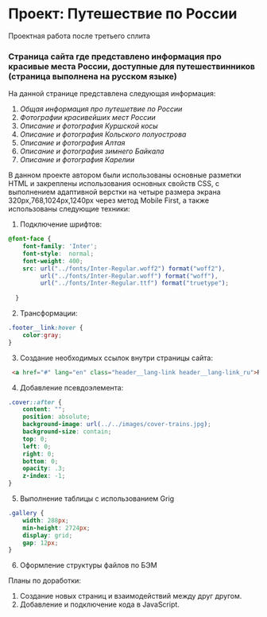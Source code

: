# Проект: Путешествие по России
Проектная работа после третьего сплита
### Страница сайта где представлено информация про красивые места России, доступные для путешествинников (страница выполнена на русском языке)
На данной странице представлена следующая информация:
1. *Общая информация про путешетвие по России*
2. *Фотографии красивейших мест России*
3. *Описание и фотография Куршской косы*
4. *Описание и фотография Кольского полуострова*
5. *Описание и фотография Алтая*
6. *Описание и фотография зимнего Байкала*
7. *Описание и фотография Карелии*

В данном проекте автором были использованы основные разметки HTML и закреплены использования основных свойств CSS, с выполнением адаптивной верстки на четыре размера экрана 320px,768,1024px,1240px через метод Mobile First, а также использованы следующие техники:

1. Подключение шрифтов:
```css
@font-face {
    font-family: 'Inter';
    font-style:  normal;
    font-weight: 400;
    src: url("../fonts/Inter-Regular.woff2") format("woff2"),
         url("../fonts/Inter-Regular.woff") format("woff"),
         url("../fonts/Inter-Regular.ttf") format("truetype");
         
  }
  ```
2. Трансформации: 
```css 
.footer__link:hover {
    color:gray;
}
```
3. Создание необходимых ссылок внутри страницы сайта:
```html
 <a href="#" lang="en" class="header__lang-link header__lang-link_ru">Ru</a>
```
4. Добавление псевдоэлемента: 
```css 
.cover::after {
    content: "";
    position: absolute;
    background-image: url(../../images/cover-trains.jpg);
    background-size: contain;
    top: 0;
    left: 0;
    right: 0;
    bottom: 0;
    opacity: .3;
    z-index: -1;
}
```
5. Выполнение таблицы c использованием Grig
```css 
.gallery {
    width: 288px;
    min-height: 2724px;
    display: grid;
    gap: 12px;
}
```
6. Оформление структуры файлов по БЭМ

Планы по доработки:
1. Создание новых страниц и взаимодействий между друг другом.
2. Добавление и подключение кода в JavaScript.
